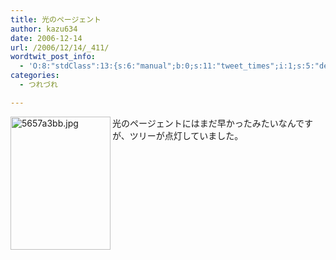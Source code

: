```yaml
---
title: 光のページェント
author: kazu634
date: 2006-12-14
url: /2006/12/14/_411/
wordtwit_post_info:
  - 'O:8:"stdClass":13:{s:6:"manual";b:0;s:11:"tweet_times";i:1;s:5:"delay";i:0;s:7:"enabled";i:1;s:10:"separation";s:2:"60";s:7:"version";s:3:"3.7";s:14:"tweet_template";b:0;s:6:"status";i:2;s:6:"result";a:0:{}s:13:"tweet_counter";i:2;s:13:"tweet_log_ids";a:1:{i:0;i:2687;}s:9:"hash_tags";a:0:{}s:8:"accounts";a:1:{i:0;s:7:"kazu634";}}'
categories:
  - つれづれ

---
```

<div class="section">
<p>
<a href="http://image.blog.livedoor.jp/simoom634/imgs/5/6/5657a3bb.jpg" onclick="__gaTracker('send', 'event', 'outbound-article', 'http://image.blog.livedoor.jp/simoom634/imgs/5/6/5657a3bb.jpg', '');" target="_blank"><img width="160" align="left" alt="5657a3bb.jpg" src="http://image.blog.livedoor.jp/simoom634/imgs/5/6/5657a3bb-s.jpg" height="213" border="0" class="pict" /></a>光のページェントにはまだ早かったみたいなんですが、ツリーが点灯していました。
</p>
</div>